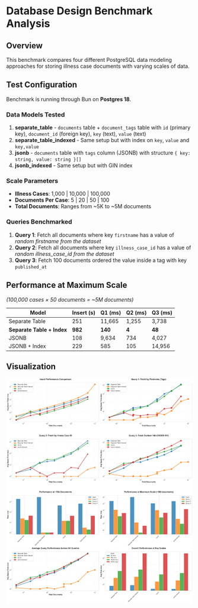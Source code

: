 # Database Design Benchmark Analysis

## Overview

This benchmark compares four different PostgreSQL data modeling approaches for storing illness case documents with varying scales of data.

## Test Configuration

Benchmark is running through Bun on **Postgres 18**.

### Data Models Tested

1. **separate_table** - `documents` table + `document_tags` table with `id` (primary key), `document_id` (foreign key), `key` (text), `value` (text)
2. **separate_table_indexed** - Same setup but with index on `key`, `value` and `key,value`
3. **jsonb** - `documents` table with `tags` column (JSONB) with structure `{ key: string, value: string }[]`
4. **jsonb_indexed** - Same setup but with GIN index

### Scale Parameters

- **Illness Cases**: 1,000 | 10,000 | 100,000
- **Documents Per Case**: 5 | 20 | 50 | 100
- **Total Documents**: Ranges from ~5K to ~5M documents

### Queries Benchmarked

1. **Query 1**: Fetch all documents where key `firstname` has a value of *random firstname from the dataset*
2. **Query 2**: Fetch all documents where key `illness_case_id` has a value of *random illness_case_id from the dataset*
3. **Query 3**: Fetch 100 documents ordered the value inside a tag with key `published_at`

## Performance at Maximum Scale

_(100,000 cases × 50 documents = ~5M documents)_

| Model                      | Insert (s) | Q1 (ms) | Q2 (ms) | Q3 (ms) |
| -------------------------- | ---------- | ------- | ------- | ------- |
| Separate Table             | 251        | 11,665  | 1,255   | 3,738   |
| **Separate Table + Index** | **982**    | **140** | **4**   | **48**  |
| JSONB                      | 108        | 9,634   | 734     | 4,027   |
| JSONB + Index              | 229        | 585     | 105     | 14,956  |

## Visualization

![Benchmark Analysis](benchmark_analysis.png)
